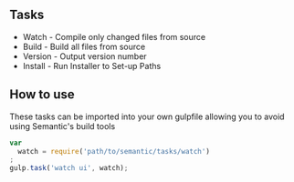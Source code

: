 ## Tasks

* Watch - Compile only changed files from source
* Build - Build all files from source
* Version - Output version number
* Install - Run Installer to Set-up Paths

## How to use

These tasks can be imported into your own gulpfile allowing you to avoid using Semantic's build tools

```javascript
var
  watch = require('path/to/semantic/tasks/watch')
;
gulp.task('watch ui', watch);
```
